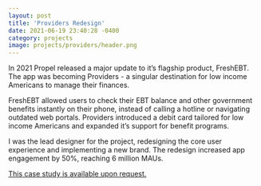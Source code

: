```yaml
---
layout: post
title: 'Providers Redesign'
date: 2021-06-19 23:40:28 -0400
category: projects
image: projects/providers/header.png
---
```


In 2021 Propel released a major update to it’s flagship product, FreshEBT. The app was becoming Providers - a singular destination for low income Americans to manage their finances.

FreshEBT allowed users to check their EBT balance and other government benefits instantly on their phone, instead of calling a hotline or navigating outdated web portals. Providers introduced a debit card tailored for low income Americans and expanded it’s support for benefit programs.

I was the lead designer for the project, redesigning the core user experience and implementing a new brand. The redesign increased app engagement by 50%, reaching 6 million MAUs.

[This case study is available upon request.](mailto:lkpttn@gmail.coms?subject=Portfolio)

